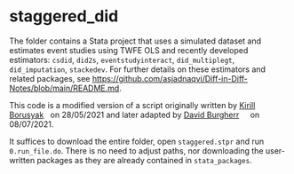 # staggered_did

The folder contains a Stata project that uses a simulated dataset and estimates event studies using TWFE OLS and recently developed estimators: `csdid`, `did2s`, `eventstudyinteract`, `did_multiplegt`, `did_imputation`, `stackedev`. For further details on these estimators and related packages, see https://github.com/asjadnaqvi/Diff-in-Diff-Notes/blob/main/README.md.

This code is a modified version of a script originally written by [Kirill Borusyak](https://sites.google.com/view/borusyak/home)[<img width="12px" src="https://cdn.jsdelivr.net/npm/simple-icons@v5/icons/twitter.svg"/>](https://twitter.com/borusyak)on 28/05/2021 and later adapted by [David Burgherr](https://www.lse.ac.uk/International-Inequalities/People/David-Burgherr) [<img width="12px" src="https://cdn.jsdelivr.net/npm/simple-icons@v5/icons/twitter.svg" />](https://twitter.com/d_burgherr) on 08/07/2021.

It suffices to download the entire folder, open `staggered.stpr` and run `0.run_file.do`. There is no need to adjust paths, nor downloading the user-written packages as they are already contained in `stata_packages`.




